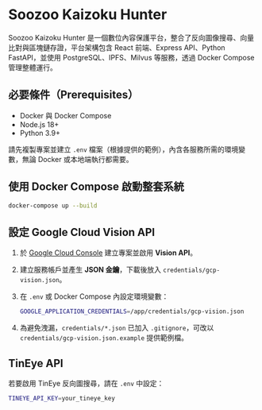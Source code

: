 # Soozoo Kaizoku Hunter

Soozoo Kaizoku Hunter 是一個數位內容保護平台，整合了反向圖像搜尋、向量比對與區塊鏈存證，平台架構包含 React 前端、Express API、Python FastAPI，並使用 PostgreSQL、IPFS、Milvus 等服務，透過 Docker Compose 管理整體運行。

## 必要條件（Prerequisites）

- Docker 與 Docker Compose
- Node.js 18+
- Python 3.9+

請先複製專案並建立 `.env` 檔案（根據提供的範例），內含各服務所需的環境變數，無論 Docker 或本地端執行都需要。

## 使用 Docker Compose 啟動整套系統

```bash
docker-compose up --build
```

## 設定 Google Cloud Vision API

1. 於 [Google Cloud Console](https://console.cloud.google.com/) 建立專案並啟用 **Vision API**。
2. 建立服務帳戶並產生 **JSON 金鑰**，下載後放入 `credentials/gcp-vision.json`。
3. 在 `.env` 或 Docker Compose 內設定環境變數：

   ```bash
   GOOGLE_APPLICATION_CREDENTIALS=/app/credentials/gcp-vision.json
   ```

4. 為避免洩漏，`credentials/*.json` 已加入 `.gitignore`，可改以 `credentials/gcp-vision.json.example` 提供範例檔。

## TinEye API

若要啟用 TinEye 反向圖搜尋，請在 `.env` 中設定：

```bash
TINEYE_API_KEY=your_tineye_key
```
